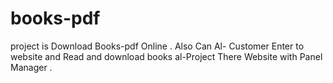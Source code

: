# books-pdf
project is Download Books-pdf Online . Also Can Al- Customer Enter to website and Read and download books al-Project There Website with Panel Manager .
